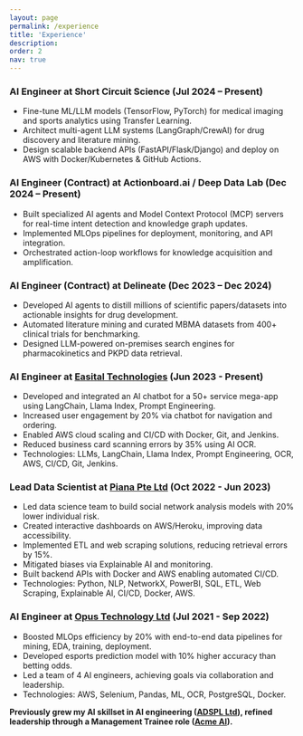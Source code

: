```yaml
---
layout: page
permalink: /experience
title: 'Experience'
description: 
order: 2
nav: true
---
```


### AI Engineer at Short Circuit Science (Jul 2024 – Present)

- Fine-tune ML/LLM models (TensorFlow, PyTorch) for medical imaging and sports analytics using Transfer Learning.
- Architect multi-agent LLM systems (LangGraph/CrewAI) for drug discovery and literature mining.
- Design scalable backend APIs (FastAPI/Flask/Django) and deploy on AWS with Docker/Kubernetes & GitHub Actions.

### AI Engineer (Contract) at Actionboard.ai / Deep Data Lab (Dec 2024 – Present)

- Built specialized AI agents and Model Context Protocol (MCP) servers for real-time intent detection and knowledge graph updates.
- Implemented MLOps pipelines for deployment, monitoring, and API integration.
- Orchestrated action-loop workflows for knowledge acquisition and amplification.

### AI Engineer (Contract) at Delineate (Dec 2023 – Dec 2024)

- Developed AI agents to distill millions of scientific papers/datasets into actionable insights for drug development.
- Automated literature mining and curated MBMA datasets from 400+ clinical trials for benchmarking.
- Designed LLM-powered on-premises search engines for pharmacokinetics and PKPD data retrieval.

### AI Engineer at [Easital Technologies](https://www.easital.com) (Jun 2023 - Present)

- Developed and integrated an AI chatbot for a 50+ service mega-app using LangChain, Llama Index, Prompt Engineering.
- Increased user engagement by 20% via chatbot for navigation and ordering.
- Enabled AWS cloud scaling and CI/CD with Docker, Git, and Jenkins.
- Reduced business card scanning errors by 35% using AI OCR.
- Technologies: LLMs, LangChain, Llama Index, Prompt Engineering, OCR, AWS, CI/CD, Git, Jenkins.

### Lead Data Scientist at [Piana Pte Ltd](https://www.sgpbusiness.com/company/Piana-Pte-Ltd) (Oct 2022 - Jun 2023)

- Led data science team to build social network analysis models with 20% lower individual risk.
- Created interactive dashboards on AWS/Heroku, improving data accessibility.
- Implemented ETL and web scraping solutions, reducing retrieval errors by 15%.
- Mitigated biases via Explainable AI and monitoring.
- Built backend APIs with Docker and AWS enabling automated CI/CD.
- Technologies: Python, NLP, NetworkX, PowerBI, SQL, ETL, Web Scraping, Explainable AI, CI/CD, Docker, AWS.

### AI Engineer at [Opus Technology Ltd](https://opus-bd.com/) (Jul 2021 - Sep 2022)

- Boosted MLOps efficiency by 20% with end-to-end data pipelines for mining, EDA, training, deployment.
- Developed esports prediction model with 10% higher accuracy than betting odds.
- Led a team of 4 AI engineers, achieving goals via collaboration and leadership.
- Technologies: AWS, Selenium, Pandas, ML, OCR, PostgreSQL, Docker.

<b> Previously grew my AI skillset in AI engineering ([ADSPL Ltd](https://adspl.tech/)), refined leadership through a
Management Trainee role ([Acme AI](https://www.acmeai.tech/)). </b>
